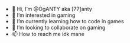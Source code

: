 - 👋 Hi, I’m @OgANTY aka [77]anty
- 👀 I’m interested in gaming
- 🌱 I’m currently learning how to code in games
- 💞️ I’m looking to collaborate on gaming
- 📫 How to reach me idk mane

<!---
OgANTY/OgANTY is a ✨ special ✨ repository because its `README.md` (this file) appears on your GitHub profile.
You can click the Preview link to take a look at your changes.
--->

